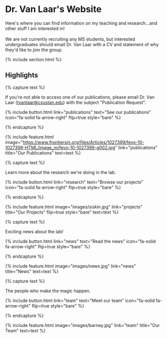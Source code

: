 ---
---

# Dr. Van Laar's Website

Here's where you can find information on my teaching and research...and other stuff I am interested in!
<br>
<br>
We are not currently recruiting any MS students, but interested undergraduates should email Dr. Van Laar with a CV and statement of why they'd like to join the group.

{% include section.html %}

## Highlights

{% capture text %}

If you're not able to access one of our publications, please email Dr. Van Laar (tvanlaar@csustan.edu) with the subject "Publication Request".

{%
  include button.html
  link="publications"
  text="See our publications"
  icon="fa-solid fa-arrow-right"
  flip=true
  style="bare"
%}

{% endcapture %}

{%
  include feature.html
  image="https://www.frontiersin.org/files/Articles/1027399/fevo-10-1027399-HTML/image_m/fevo-10-1027399-g002.jpg"
  link="publications"
  title="Our Publications"
  text=text
%}

{% capture text %}

Learn more about the research we're doing in the lab.

{%
  include button.html
  link="research"
  text="Browse our projects"
  icon="fa-solid fa-arrow-right"
  flip=true
  style="bare"
%}

{% endcapture %}

{%
  include feature.html
  image="images/siskin.jpg"
  link="projects"
  title="Our Projects"
  flip=true
  style="bare"
  text=text
%}

{% capture text %}

Exciting news about the lab!

{%
  include button.html
  link="news"
  text="Read the news"
  icon="fa-solid fa-arrow-right"
  flip=true
  style="bare"
%}

{% endcapture %}

{%
  include feature.html
  image="images/news.jpg"
  link="news"
  title="News"
  text=text
%}

{% capture text %}

The people who make the magic happen.

{%
  include button.html
  link="team"
  text="Meet our team"
  icon="fa-solid fa-arrow-right"
  flip=true
  style="bare"
%}

{% endcapture %}

{%
  include feature.html
  image="images/barney.jpg"
  link="team"
  title="Our Team"
  text=text
%}

